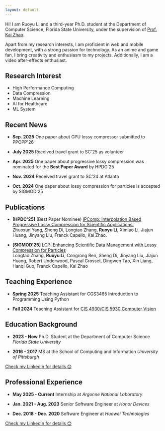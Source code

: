 ```yaml
---
layout: default
---
```


Hi! I am Ruoyu Li and a third-year Ph.D. student at the Department of Computer Science, Florida State University, under the supervision of [Prof. Kai Zhao](https://ayzk.github.io/).

Apart from my research interests, I am proficient in web and mobile development, with a strong passion for technology. As an anime and game fan, I bring creativity and enthusiasm to my projects. Additionally, I am a video after-effects enthusiast.



## Research Interest
- High Performance Computing
- Data Compression
- Machine Learning
- AI for Healthcare
- ML System

## Recent News
- **Sep. 2025** One paper about GPU lossy compressor submitted to PPOPP'26

- **July 2025** Received travel grant to SC'25 as volunteer

- **Apr. 2025** One paper about progressive lossy compression was nominated for the **Best Paper Award** by HPDC'25

- **Nov. 2024** Received travel grant to SC'24 at Atlanta

- **Oct. 2024** One paper about lossy compression for particles is accepted by SIGMOD'25 

## Publications
- **[HPDC'25]** (Best Paper Nominee) [IPComp: Interpolation Based Progressive Lossy Compression for Scientific Applications.](https://arxiv.org/pdf/2502.04093)<br>
Zhuoxun Yang, Sheng Di, Longtao Zhang, **Ruoyu Li**, Ximiao Li, Jiajun Huang, Jinyang Liu, Franck Capello, Kai Zhao.

- **[SIGMOD'25]** [LCP: Enhancing Scientific Data Management with Lossy Compression for Particles](https://arxiv.org/abs/2411.00761)<br>
Longtao Zhang, **Ruoyu Li**, Congrong Ren, Sheng Di, Jinyang Liu, Jiajun Huang, Robert Underwood, Pascal Grosset, Dingwen Tao, Xin Liang, Hanqi Guo, Franck Capello, Kai Zhao

## Teaching Experience
- **Spring 2025**  Teaching Assistant for CGS3465 Introduction to Programming Using Python

- **Fall 2024** Teaching Assistant for [CIS 4930/CIS 5930 Computer Vision](https://gaosh.github.io/courses/computer_vision_fall24/)

## Education Background
- **2023 - Now** Ph.D. Student at the Department of Computer Science *Florida State University*

- **2016 - 2017** MS at the School of Computing and Information *University of Pittsburgh*
<p><a href="https://www.linkedin.com/in/ruoyuli/" target="_blank">Check my Linkedin for details 😊</a></p>


## Professional Experience
- **May 2025 - Current** Internship at *Argonne National Laboratory*

- **Jan. 2021 - Aug. 2023** Senior Software Engineer at *Honor Devices*

- **Dec. 2018 - Dec. 2020** Software Engineer at *Huawei Technologies*
<p><a href="https://www.linkedin.com/in/ruoyuli/" target="_blank">Check my Linkedin for details 😊</a></p>
